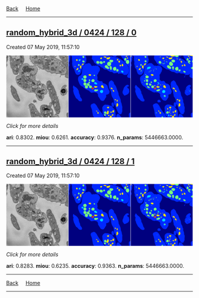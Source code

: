 
[Back](..)&nbsp;&nbsp;&nbsp;&nbsp;&nbsp;[Home](https://leapmanlab.github.io/snapshots)

---

<div class="summary"><a href="0"><h2>random_hybrid_3d / 0424 / 128 / 0</h2></a><p>Created 07 May 2019, 11:57:10
</p><a href="0"><img src="0/media/summary.png" align="center"></a><p>
<i>Click for more details</i>
</p></div>

**ari**: 0.8302. **miou**: 0.6261. **accuracy**: 0.9376. **n_params**: 5446663.0000. 

---

<div class="summary"><a href="1"><h2>random_hybrid_3d / 0424 / 128 / 1</h2></a><p>Created 07 May 2019, 11:57:10
</p><a href="1"><img src="1/media/summary.png" align="center"></a><p>
<i>Click for more details</i>
</p></div>

**ari**: 0.8283. **miou**: 0.6235. **accuracy**: 0.9363. **n_params**: 5446663.0000. 

---

[Back](..)&nbsp;&nbsp;&nbsp;&nbsp;&nbsp;[Home](https://leapmanlab.github.io/snapshots)

---
